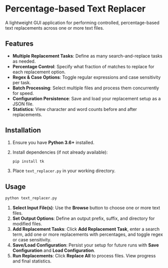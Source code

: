 # Percentage-based Text Replacer

A lightweight GUI application for performing controlled, percentage-based text replacements across one or more text files.

## Features

* **Multiple Replacement Tasks**: Define as many search-and-replace tasks as needed.
* **Percentage Control**: Specify what fraction of matches to replace for each replacement option.
* **Regex & Case Options**: Toggle regular expressions and case sensitivity per task.
* **Batch Processing**: Select multiple files and process them concurrently for speed.
* **Configuration Persistence**: Save and load your replacement setup as a JSON file.
* **Statistics**: View character and word counts before and after replacements.

## Installation

1. Ensure you have **Python 3.6+** installed.

2. Install dependencies (if not already available):

   ```bash
   pip install tk
   ```

3. Place `text_replacer.py` in your working directory.

## Usage

```bash
python text_replacer.py
```

1. **Select Input File(s)**: Use the **Browse** button to choose one or more text files.
2. **Set Output Options**: Define an output prefix, suffix, and directory for modified files.
3. **Add Replacement Tasks**: Click **Add Replacement Task**, enter a search term, add one or more replacements with percentages, and toggle regex or case sensitivity.
4. **Save/Load Configuration**: Persist your setup for future runs with **Save Configuration** and **Load Configuration**.
5. **Run Replacements**: Click **Replace All** to process files. View progress and final statistics.
